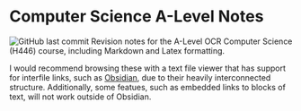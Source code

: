# Computer Science A-Level Notes
![GitHub last commit](https://img.shields.io/github/last-commit/Seliksi/Computer-Science-A-Level-Notes)
Revision notes for the A-Level OCR Computer Science (H446) course, including Markdown and Latex formatting.
 
I would recommend browsing these with a text file viewer that has support for interfile links, such as [Obsidian](https://obsidian.md/), due to their heavily interconnected structure. Additionally, some featues, such as embedded links to blocks of text, will not work outside of Obsidian.
